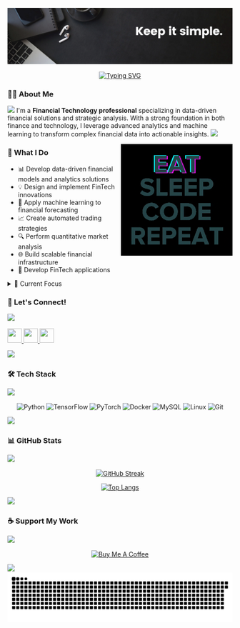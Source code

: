 ![MasterHead](https://github.com/MathisBurak/MathisBurak/blob/main/img/black.png)

<div align="center">
  <a href="https://git.io/typing-svg">
    <img src="https://readme-typing-svg.demolab.com?font=Fira+Code&size=28&duration=3000&pause=500&center=true&vCenter=true&width=435&lines=Mathis+Burak;Financial+Technology+Innovator;Data+Scientist;ML+Engineer" alt="Typing SVG" />
  </a>
</div>

### 👨‍💻 About Me

 <a href="https://github.com/404"><img src="https://user-images.githubusercontent.com/73097560/115834477-dbab4500-a447-11eb-908a-139a6edaec5c.gif"></a>
I'm a **Financial Technology professional** specializing in data-driven financial solutions and strategic analysis. With a strong foundation in both finance and technology, I leverage advanced analytics and machine learning to transform complex financial data into actionable insights.
 <a href="https://github.com/404"><img src="https://user-images.githubusercontent.com/73097560/115834477-dbab4500-a447-11eb-908a-139a6edaec5c.gif"></a>
 
<img src="https://github.com/MathisBurak/MathisBurak/blob/main/img/EatSleepCodeRepeat.gif" alt="Coding" width=250 height=250 align="right">

### 🎯 What I Do

- 📊 Develop data-driven financial models and analytics solutions
- 💡 Design and implement FinTech innovations
- 🤖 Apply machine learning to financial forecasting
- 📈 Create automated trading strategies
- 🔍 Perform quantitative market analysis
- 🌐 Build scalable financial infrastructure
- 📱 Develop FinTech applications

<details>
<summary>🌱 Current Focus</summary>

- 🧠 Exploring AI applications in financial markets
- ⚡ Developing scalable FinTech solutions
- 📊 Advancing quantitative trading strategies
</details>


### 💬 Let's Connect!
 <a href="https://github.com/404"><img src="https://user-images.githubusercontent.com/73097560/115834477-dbab4500-a447-11eb-908a-139a6edaec5c.gif"></a>
<p align="left">
    <a href="https://www.github.com/MathisBurak" target="_blank" rel="noreferrer"> <picture> <source media="(prefers-color-scheme: dark)" srcset="https://raw.githubusercontent.com/danielcranney/readme-generator/main/public/icons/socials/github-dark.svg" /> <source media="(prefers-color-scheme: light)" srcset="https://raw.githubusercontent.com/danielcranney/readme-generator/main/public/icons/socials/github.svg" /> <img src="https://raw.githubusercontent.com/danielcranney/readme-generator/main/public/icons/socials/github.svg" width="32" height="32" /> </picture> </a>
    <a href="https://www.medium.com/@mathisburak" target="_blank" rel="noreferrer"> <picture> <source media="(prefers-color-scheme: dark)" srcset="https://raw.githubusercontent.com/danielcranney/readme-generator/main/public/icons/socials/medium-dark.svg" /> <source media="(prefers-color-scheme: light)" srcset="https://raw.githubusercontent.com/danielcranney/readme-generator/main/public/icons/socials/medium.svg" /> <img src="https://raw.githubusercontent.com/danielcranney/readme-generator/main/public/icons/socials/medium.svg" width="32" height="32" /> </picture> </a>
    <a href="https://www.x.com/MathisBurak" target="_blank" rel="noreferrer"> <picture> <source media="(prefers-color-scheme: dark)" srcset="https://raw.githubusercontent.com/danielcranney/readme-generator/main/public/icons/socials/twitter-dark.svg" /> <source media="(prefers-color-scheme: light)" srcset="https://raw.githubusercontent.com/danielcranney/readme-generator/main/public/icons/socials/twitter.svg" /> <img src="https://raw.githubusercontent.com/danielcranney/readme-generator/main/public/icons/socials/twitter.svg" width="32" height="32" /> </picture> </a>
</p>

 <a href="https://github.com/404"><img src="https://user-images.githubusercontent.com/73097560/115834477-dbab4500-a447-11eb-908a-139a6edaec5c.gif"></a>
 
### 🛠️ Tech Stack
 <a href="https://github.com/404"><img src="https://user-images.githubusercontent.com/73097560/115834477-dbab4500-a447-11eb-908a-139a6edaec5c.gif"></a>
<div align="center">

![Python](https://img.shields.io/badge/Python-Expert-3776AB?style=for-the-badge&logo=python)
![TensorFlow](https://img.shields.io/badge/TensorFlow-Advanced-FF6F00?style=for-the-badge&logo=tensorflow)
![PyTorch](https://img.shields.io/badge/PyTorch-Advanced-EE4C2C?style=for-the-badge&logo=pytorch)
![Docker](https://img.shields.io/badge/Docker-Intermediate-2496ED?style=for-the-badge&logo=docker)
![MySQL](https://img.shields.io/badge/MySQL-Advanced-4479A1?style=for-the-badge&logo=mysql)
![Linux](https://img.shields.io/badge/Linux-Advanced-FCC624?style=for-the-badge&logo=linux)
![Git](https://img.shields.io/badge/Git-Advanced-F05032?style=for-the-badge&logo=git)

</div>
 <a href="https://github.com/404"><img src="https://user-images.githubusercontent.com/73097560/115834477-dbab4500-a447-11eb-908a-139a6edaec5c.gif"></a>
 
### 📊 GitHub Stats
 <a href="https://github.com/404"><img src="https://user-images.githubusercontent.com/73097560/115834477-dbab4500-a447-11eb-908a-139a6edaec5c.gif"></a>
<div align="center">
  
[![GitHub Streak](https://github-readme-streak-stats.herokuapp.com/?user=MathisBurak&theme=dark)](https://github.com/MathisBurak)
  
[![Top Langs](https://github-readme-stats.vercel.app/api/top-langs/?username=MathisBurak&layout=compact&theme=dark)](https://github.com/MathisBurak)

</div>
 <a href="https://github.com/404"><img src="https://user-images.githubusercontent.com/73097560/115834477-dbab4500-a447-11eb-908a-139a6edaec5c.gif"></a>

### ☕ Support My Work
 <a href="https://github.com/404"><img src="https://user-images.githubusercontent.com/73097560/115834477-dbab4500-a447-11eb-908a-139a6edaec5c.gif"></a>
<div align="center">
  
[![Buy Me A Coffee](https://img.shields.io/badge/Buy%20Me%20A%20Coffee-Support-yellow?style=for-the-badge&logo=buy-me-a-coffee)](https://www.buymeacoffee.com/mathisburak)

</div>
 <a href="https://github.com/404"><img src="https://user-images.githubusercontent.com/73097560/115834477-dbab4500-a447-11eb-908a-139a6edaec5c.gif"></a>
 
<picture>
  <source media="(prefers-color-scheme: dark)" srcset="https://raw.githubusercontent.com/MathisBurak/MathisBurak/output/github-contribution-grid-snake-dark.svg">
  <source media="(prefers-color-scheme: light)" srcset="https://raw.githubusercontent.com/MathisBurak/MathisBurak/output/github-contribution-grid-snake.svg">
  <img alt="github contribution grid snake animation" src="https://raw.githubusercontent.com/MathisBurak/MathisBurak/output/github-contribution-grid-snake.svg">
</picture>
